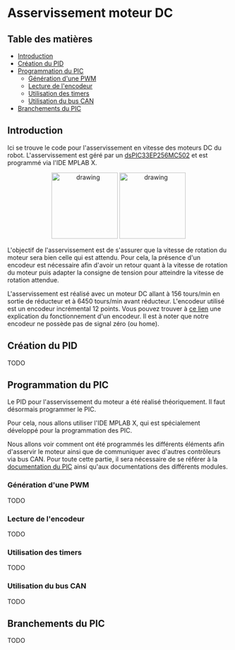 [comment]: <> (Projet réalisé en octobre 2023)
[comment]: <> (Calcul du PID pour l'asservissement par Léon COLLÉN)
[comment]: <> (PCB réalisé par Tristan ROUZIC)
[comment]: <> (Programmation réalisée par Axel TRÉMAUDANT)
[comment]: <> (Avec l'aide de Philippe GICQUEL)

# Asservissement moteur DC

## Table des matières

* [Introduction](#Introduction)
* [Création du PID](#PID)
* [Programmation du PIC](#Programmation)
    * [Génération d'une PWM](#PWM) 
    * [Lecture de l'encodeur](#Encodeur)
    * [Utilisation des timers](#Timers)
    * [Utilisation du bus CAN](#CAN)
* [Branchements du PIC](#Branchements)

<span id="Introduction"><span>
## Introduction

Ici se trouve le code pour l'asservissement en vitesse des moteurs DC du robot. L'asservissement est géré par un [dsPIC33EP256MC502](https://ww1.microchip.com/downloads/aemDocuments/documents/MCU16/ProductDocuments/DataSheets/dsPIC33EPXXXGP50X-dsPIC33EPXXXMC20X-50X-and-PIC24EPXXXGP-MC20X-Family-Data-Sheet-DS70000657J.pdf) et est programmé via l'IDE MPLAB X.

<p align="center">
<img src="https://encrypted-tbn0.gstatic.com/images?q=tbn:ANd9GcT5ZJrTMOmJCWcdM6B0RgZzJ6M4O6GNavg-bY3bbremY-9b8lxuQrbD-xsGVfcEp-8HYUI&usqp=CAU" alt="drawing" height="150">
<img src="https://encrypted-tbn0.gstatic.com/images?q=tbn:ANd9GcS5NV3uVCUAZrtTarMT_Dgnukuh14O-aW9hdIFImqMjc2ezAOAG9l8v8b2ALXUv77fiyNg&usqp=CAU" alt="drawing" height="150">
</p>

L'objectif de l'asservissement est de s'assurer que la vitesse de rotation du moteur sera bien celle qui est attendu. Pour cela, la présence d'un encodeur  est nécessaire afin d'avoir un retour quant à la vitesse de rotation du moteur puis adapter la consigne de tension pour atteindre la vitesse de rotation attendue.


L'asservissement est réalisé avec un moteur DC allant à 156 tours/min en sortie de réducteur et à 6450 tours/min avant réducteur. L'encodeur utilisé est un encodeur incrémental 12 points. Vous pouvez trouver à [ce lien](https://www.posital.com/fr/produits/interface-de-communication/incremental/incremental-encoder.php) une explication du fonctionnement d'un encodeur. Il est à noter que notre encodeur ne possède pas de signal zéro (ou home).

<span id="PID"><span>
## Création du PID

TODO

<span id="Programmation"><span>
## Programmation du PIC

Le PID pour l'asservissement du moteur a été réalisé théoriquement. Il faut désormais programmer le PIC.

Pour cela, nous allons utiliser l'IDE MPLAB X, qui est spécialement développé pour la programmation des PIC. 

Nous allons voir comment ont été programmés les différents éléments afin d'asservir le moteur ainsi que de communiquer avec d'autres contrôleurs  via bus CAN. Pour toute cette partie, il sera nécessaire de se référer à la [documentation du PIC](https://ww1.microchip.com/downloads/aemDocuments/documents/MCU16/ProductDocuments/DataSheets/dsPIC33EPXXXGP50X-dsPIC33EPXXXMC20X-50X-and-PIC24EPXXXGP-MC20X-Family-Data-Sheet-DS70000657J.pdf) ainsi qu'aux documentations des différents modules.

<span id="PWM"><span>
### Génération d'une PWM

TODO

<span id="Encodeur"><span>
### Lecture de l'encodeur

TODO

<span id="Timers"><span>
### Utilisation des timers

TODO

<span id="CAN"><span>
### Utilisation du bus CAN

TODO

<span id="Branchements"><span>
## Branchements du PIC

TODO

